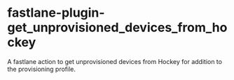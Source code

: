# fastlane-plugin-get_unprovisioned_devices_from_hockey
A fastlane action to get unprovisioned devices from Hockey for addition to the provisioning profile.
